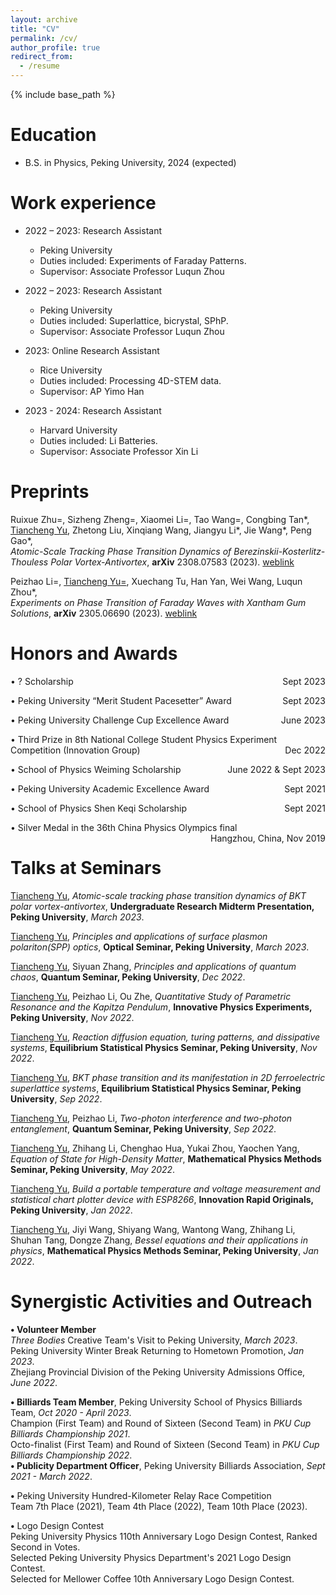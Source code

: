 ```yaml
---
layout: archive
title: "CV"
permalink: /cv/
author_profile: true
redirect_from:
  - /resume
---
```


{% include base_path %}

Education
======
* B.S. in Physics, Peking University, 2024 (expected)

Work experience
======
* 2022 – 2023: Research Assistant
  * Peking University
  * Duties included: Experiments of Faraday Patterns.
  * Supervisor: Associate Professor Luqun Zhou

* 2022 – 2023: Research Assistant
  * Peking University
  * Duties included: Superlattice, bicrystal, SPhP.
  * Supervisor: Associate Professor Luqun Zhou

* 2023: Online Research Assistant
  * Rice University
  * Duties included: Processing 4D-STEM data.
  * Supervisor: AP Yimo Han

* 2023 - 2024: Research Assistant
  * Harvard University
  * Duties included: Li Batteries.
  * Supervisor: Associate Professor Xin Li
  
Preprints
======
Ruixue Zhu=, Sizheng Zheng=, Xiaomei Li=, Tao Wang=, Congbing Tan*, 
<span style="text-decoration: underline;">Tiancheng Yu</span>, Zhetong Liu, Xinqiang Wang, Jiangyu Li*, Jie Wang*, Peng Gao*, <br>
<i>Atomic-Scale Tracking Phase Transition Dynamics of Berezinskii-Kosterlitz-Thouless Polar Vortex-Antivortex</i>, **arXiv** 2308.07583 (2023). 
[weblink](https://arxiv.org/abs/2308.07583)


Peizhao Li=, <span style="text-decoration: underline;">Tiancheng Yu=</span>, Xuechang Tu, Han Yan, Wei Wang, Luqun Zhou*,<br>
<i>Experiments on Phase Transition of Faraday Waves with Xantham Gum Solutions</i>, **arXiv** 2305.06690 (2023). [weblink](https://www.researchgate.net/publication/373411670_Experiments_on_Phase_Transition_of_Faraday_Waves_with_Xantham_Gum_Solutions)

Honors and Awards
======
• ? Scholarship
<span style="float: right;">Sept 2023</span></p>
• Peking University “Merit Student Pacesetter” Award
<span style="float: right;">Sept 2023</span></p>
• Peking University Challenge Cup Excellence Award
<span style="float: right;">June 2023</span></p>
• Third Prize in 8th National College Student Physics Experiment Competition (Innovation Group)
<span style="float: right;">Dec 2022</span></p>
• School of Physics Weiming Scholarship
<span style="float: right;">June 2022 & Sept 2023</span></p>
• Peking University Academic Excellence Award
<span style="float: right;">Sept 2021</span></p>
• School of Physics Shen Keqi Scholarship
<span style="float: right;">Sept 2021</span></p>
• Silver Medal in the 36th China Physics Olympics final
<span style="float: right;">Hangzhou, China, Nov 2019</span></p>


Talks at Seminars
======
<span style="text-decoration: underline;">Tiancheng Yu</span>, <i>Atomic-scale tracking phase transition dynamics of BKT polar vortex-antivortex</i>, **Undergraduate Research Midterm Presentation, Peking University**, <i>March 2023</i>.

<span style="text-decoration: underline;">Tiancheng Yu</span>, <i>Principles and applications of surface plasmon polariton(SPP) optics</i>, **Optical Seminar, Peking University**, <i>March 2023</i>.

<span style="text-decoration: underline;">Tiancheng Yu</span>, Siyuan Zhang, <i>Principles and applications of quantum chaos</i>, **Quantum Seminar, Peking University**, <i>Dec 2022</i>.

<span style="text-decoration: underline;">Tiancheng Yu</span>, Peizhao Li, Ou Zhe, <i>Quantitative Study of Parametric Resonance and the Kapitza Pendulum</i>, **Innovative Physics Experiments, Peking University**, <i>Nov 2022</i>.

<span style="text-decoration: underline;">Tiancheng Yu</span>, <i>Reaction diffusion equation, turing patterns, and dissipative systems</i>, **Equilibrium Statistical Physics Seminar, Peking University**, <i>Nov 2022</i>.

<span style="text-decoration: underline;">Tiancheng Yu</span>, <i>BKT phase transition and its manifestation in 2D ferroelectric superlattice systems</i>, **Equilibrium Statistical Physics Seminar, Peking University**, <i>Sep 2022</i>.

<span style="text-decoration: underline;">Tiancheng Yu</span>, Peizhao Li, <i>Two-photon interference and two-photon entanglement</i>, **Quantum Seminar, Peking University**, <i>Sep 2022</i>.

<span style="text-decoration: underline;">Tiancheng Yu</span>, Zhihang Li, Chenghao Hua, Yukai Zhou, Yaochen Yang, <i>Equation of State for High-Density Matter</i>, **Mathematical Physics Methods Seminar, Peking University**, <i>May 2022</i>.

<span style="text-decoration: underline;">Tiancheng Yu</span>, <i>Build a portable temperature and voltage measurement and statistical chart plotter device with ESP8266</i>, **Innovation Rapid Originals, Peking University**, <i>Jan 2022</i>.

<span style="text-decoration: underline;">Tiancheng Yu</span>, Jiyi Wang, Shiyang Wang, Wantong Wang, Zhihang Li, Shuhan Tang, Dongze Zhang, <i>Bessel equations and their applications in physics</i>, **Mathematical Physics Methods Seminar, Peking University**, <i>Jan 2022</i>.

Synergistic Activities and Outreach
======
**• Volunteer Member**<br>
<i>Three Bodies</i> Creative Team's Visit to Peking University, <i>March 2023</i>.<br>
Peking University Winter Break Returning to Hometown Promotion, <i>Jan 2023</i>.<br>
Zhejiang Provincial Division of the Peking University Admissions Office, <i>June 2022</i>.

**• Billiards Team Member**, Peking University School of Physics Billiards Team, <i>Oct 2020 - April 2023</i>.<br>
Champion (First Team) and Round of Sixteen (Second Team) in <i>PKU Cup Billiards Championship 2021</i>.<br>
Octo-finalist (First Team) and Round of Sixteen (Second Team) in <i>PKU Cup Billiards Championship 2022</i>.<br>
**• Publicity Department Officer**, Peking University Billiards Association, <i>Sept 2021 - March 2022</i>.

**•** Peking University Hundred-Kilometer Relay Race Competition<br>
Team 7th Place (2021), Team 4th Place (2022), Team 10th Place (2023).

**•** Logo Design Contest<br>
Peking University Physics 110th Anniversary Logo Design Contest, Ranked Second in Votes.<br>
Selected Peking University Physics Department's 2021 Logo Design Contest.<br>
Selected for Mellower Coffee 10th Anniversary Logo Design Contest.
